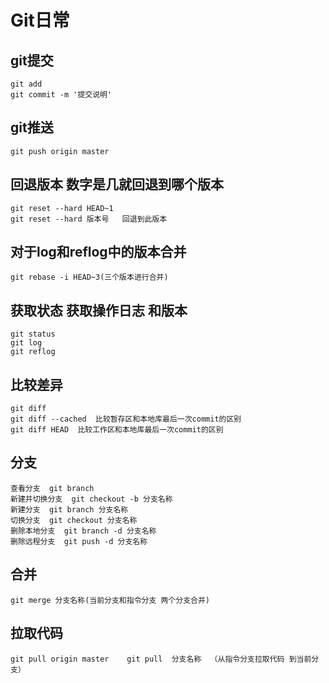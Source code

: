 # Git日常
## git提交
```
git add
git commit -m '提交说明'
```

## git推送
```
git push origin master
```

## 回退版本 数字是几就回退到哪个版本
```
git reset --hard HEAD~1
git reset --hard 版本号   回退到此版本
```

## 对于log和reflog中的版本合并 
```
git rebase -i HEAD~3(三个版本进行合并)
```

## 获取状态  获取操作日志   和版本
```
git status
git log
git reflog
```
## 比较差异
```
git diff
git diff --cached  比较暂存区和本地库最后一次commit的区别
git diff HEAD  比较工作区和本地库最后一次commit的区别
```

## 分支
```
查看分支  git branch
新建并切换分支  git checkout -b 分支名称
新建分支  git branch 分支名称
切换分支  git checkout 分支名称
删除本地分支  git branch -d 分支名称
删除远程分支  git push -d 分支名称
```

## 合并
```
git merge 分支名称(当前分支和指令分支 两个分支合并)
```


## 拉取代码
```
git pull origin master    git pull  分支名称  （从指令分支拉取代码 到当前分支）
```
